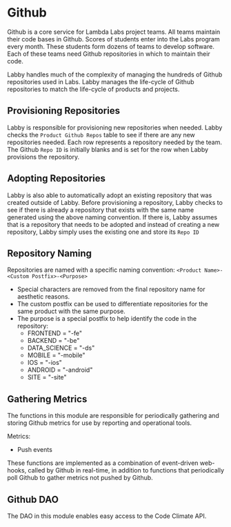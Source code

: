 # Github

Github is a core service for Lambda Labs project teams. All teams maintain their code bases in Github. Scores of students enter into the Labs program every month. These students form dozens of teams to develop software. Each of these teams need Github repositories in which to maintain their code.

Labby handles much of the complexity of managing the hundreds of Github repositories used in Labs. Labby manages the life-cycle of Github repositories to match the life-cycle of products and projects.

## Provisioning Repositories

Labby is responsible for provisioning new repositories when needed. Labby checks the `Product Github Repos` table to see if there are any new repositories needed. Each row represents a repository needed by the team. The Github `Repo ID` is initially blanks and is set for the row when Labby provisions the repository.

## Adopting Repositories

Labby is also able to automatically adopt an existing repository that was created outside of Labby. Before provisioning a repository, Labby checks to see if there is already a repository that exists with the same name generated using the above naming convention. If there is, Labby assumes that is a repository that needs to be adopted and instead of creating a new repository, Labby simply uses the existing one and store its `Repo ID`

## Repository Naming

Repositories are named with a specific naming convention: `<Product Name>-<Custom Postfix>-<Purpose>`

- Special characters are removed from the final repository name for aesthetic reasons.
- The custom postfix can be used to differentiate repositories for the same product with the same purpose.
- The purpose is a special postfix to help identify the code in the repository:
  - FRONTEND        = "-fe"
  - BACKEND         = "-be"
  - DATA_SCIENCE    = "-ds"
  - MOBILE          = "-mobile"
  - IOS             = "-ios"
  - ANDROID         = "-android"
  - SITE            = "-site"

## Gathering Metrics

The functions in this module are responsible for periodically gathering and storing Github metrics for use by reporting and operational tools.

Metrics:

- Push events

These functions are implemented as a combination of event-driven web-hooks, called by Github in real-time, in addition to functions that periodically poll Github to gather metrics not pushed by Github.

## Github DAO

The DAO in this module enables easy access to the Code Climate API.
